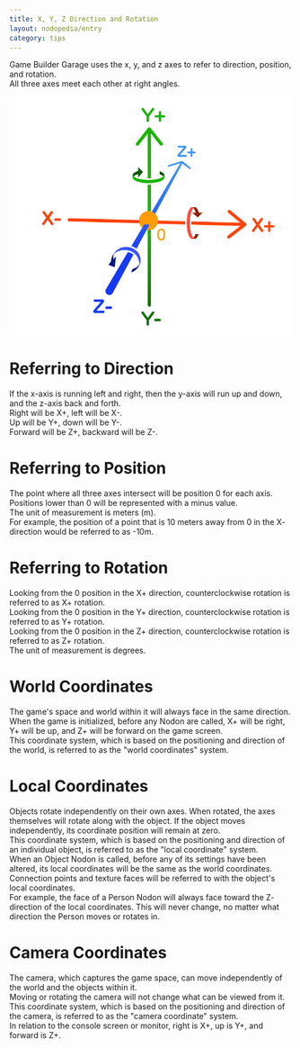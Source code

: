 ```yaml
---
title: X, Y, Z Direction and Rotation
layout: nodopedia/entry
category: tips
---
```


Game Builder Garage uses the x, y, and z axes to refer to direction, position, and rotation.<br>
All three axes meet each other at right angles.

<img src="/data/nodopedia/img/figures/axes.svg">

# Referring to Direction
If the x-axis is running left and right, then the y-axis will run up and down, and the z-axis back and forth.<br>
Right will be X+, left will be X-.<br>
Up will be Y+, down will be Y-.<br>
Forward will be Z+, backward will be Z-.

# Referring to Position
The point where all three axes intersect will be position 0 for each axis.<br>
Positions lower than 0 will be represented with a minus value.<br>
The unit of measurement is meters (m).<br>
For example, the position of a point that is 10 meters away from 0 in the X- direction would be referred to as -10m.

# Referring to Rotation
Looking from the 0 position in the X+ direction, counterclockwise rotation is referred to as X+ rotation.<br>
Looking from the 0 position in the Y+ direction, counterclockwise rotation is referred to as Y+ rotation.<br>
Looking from the 0 position in the Z+ direction, counterclockwise rotation is referred to as Z+ rotation.<br>
The unit of measurement is degrees.

# World Coordinates
The game's space and world within it will always face in the same direction.<br>
When the game is initialized, before any Nodon are called, X+ will be right, Y+ will be up, and Z+ will be forward on the game screen.<br>
This coordinate system, which is based on the positioning and direction of the world, is referred to as the "world coordinates" system.

# Local Coordinates
Objects rotate independently on their own axes. When rotated, the axes themselves will rotate along with the object.
If the object moves independently, its coordinate position will remain at zero.<br>
This coordinate system, which is based on the positioning and direction of an individual object, is referred to as the "local coordinate" system.<br>
When an Object Nodon is called, before any of its settings have been altered, its local coordinates will be the same as the world coordinates.<br>
Connection points and texture faces will be referred to with the object's local coordinates.<br>
For example, the face of a Person Nodon will always face toward the Z- direction of the local coordinates. This will never change, no matter what direction the Person moves or rotates in.

# Camera Coordinates
The camera, which captures the game space, can move independently of the world and the objects within it.<br>
Moving or rotating the camera will not change what can be viewed from it.<br>
This coordinate system, which is based on the positioning and direction of the camera, is referred to as the "camera coordinate" system.<br>
In relation to the console screen or monitor, right is X+, up is Y+, and forward is Z+.